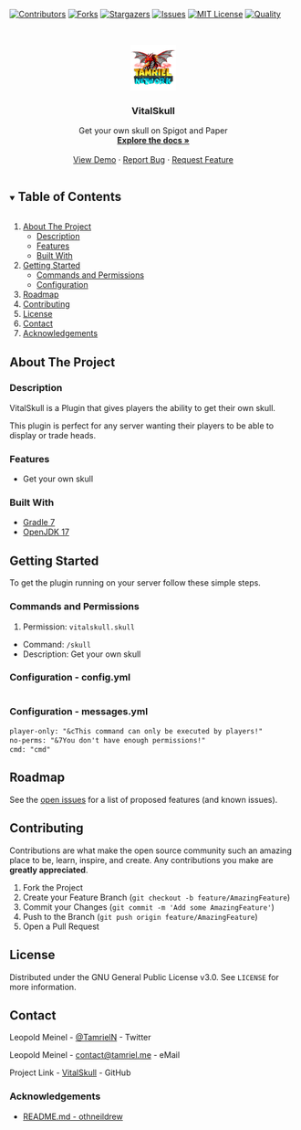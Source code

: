 <!-- PROJECT SHIELDS -->
[![Contributors][contributors-shield]][contributors-url]
[![Forks][forks-shield]][forks-url]
[![Stargazers][stars-shield]][stars-url]
[![Issues][issues-shield]][issues-url]
[![MIT License][license-shield]][license-url]
[![Quality][quality-shield]][quality-url]

<!-- PROJECT LOGO -->
<!--suppress ALL -->
<br />
<p align="center">
  <a href="https://github.com/TamrielNetwork/VitalSkull">
    <img src="images/logo.png" alt="Logo" width="80" height="80">
  </a>

<h3 align="center">VitalSkull</h3>

  <p align="center">
    Get your own skull on Spigot and Paper
    <br />
    <a href="https://github.com/TamrielNetwork/VitalSkull"><strong>Explore the docs »</strong></a>
    <br />
    <br />
    <a href="https://github.com/TamrielNetwork/VitalSkull">View Demo</a>
    ·
    <a href="https://github.com/TamrielNetwork/VitalSkull/issues">Report Bug</a>
    ·
    <a href="https://github.com/TamrielNetwork/VitalSkull/issues">Request Feature</a>
  </p>

<!-- TABLE OF CONTENTS -->
<details open="open">
  <summary><h2 style="display: inline-block">Table of Contents</h2></summary>
  <ol>
    <li>
      <a href="#about-the-project">About The Project</a>
      <ul>
        <li><a href="#description">Description</a></li>
        <li><a href="#features">Features</a></li>
        <li><a href="#built-with">Built With</a></li>
      </ul>
    </li>
    <li>
      <a href="#getting-started">Getting Started</a>
      <ul>
        <li><a href="#commands-and-permissions">Commands and Permissions</a></li>
        <li><a href="#configuration">Configuration</a></li>
      </ul>
    </li>
    <li><a href="#roadmap">Roadmap</a></li>
    <li><a href="#contributing">Contributing</a></li>
    <li><a href="#license">License</a></li>
    <li><a href="#contact">Contact</a></li>
    <li><a href="#acknowledgements">Acknowledgements</a></li>
  </ol>
</details>

<!-- ABOUT THE PROJECT -->

## About The Project

### Description

VitalSkull is a Plugin that gives players the ability to get their own skull.

This plugin is perfect for any server wanting their players to be able to display or trade heads.

### Features

* Get your own skull

### Built With

* [Gradle 7](https://docs.gradle.org/7.4/release-notes.html)
* [OpenJDK 17](https://openjdk.java.net/projects/jdk/17/)

<!-- GETTING STARTED -->

## Getting Started

To get the plugin running on your server follow these simple steps.

### Commands and Permissions

1. Permission: `vitalskull.skull`

* Command: `/skull`
* Description: Get your own skull

### Configuration - config.yml

```
```

### Configuration - messages.yml

```
player-only: "&cThis command can only be executed by players!"
no-perms: "&7You don't have enough permissions!"
cmd: "cmd"
```

<!-- ROADMAP -->

## Roadmap

See the [open issues](https://github.com/TamrielNetwork/VitalFly/issues) for a list of proposed features (and known
issues).

<!-- CONTRIBUTING -->

## Contributing

Contributions are what make the open source community such an amazing place to be, learn, inspire, and create. Any
contributions you make are **greatly appreciated**.

1. Fork the Project
2. Create your Feature Branch (`git checkout -b feature/AmazingFeature`)
3. Commit your Changes (`git commit -m 'Add some AmazingFeature'`)
4. Push to the Branch (`git push origin feature/AmazingFeature`)
5. Open a Pull Request

<!-- LICENSE -->

## License

Distributed under the GNU General Public License v3.0. See `LICENSE` for more information.

<!-- CONTACT -->

## Contact

Leopold Meinel - [@TamrielN](https://twitter.com/TamrielN) - Twitter

Leopold Meinel - [contact@tamriel.me](mailto:contact@tamriel.me) - eMail

Project Link - [VitalSkull](https://github.com/TamrielNetwork/VitalSkull) - GitHub

<!-- ACKNOWLEDGEMENTS -->

### Acknowledgements

* [README.md - othneildrew](https://github.com/othneildrew/Best-README-Template)

<!-- MARKDOWN LINKS & IMAGES -->

[contributors-shield]: https://img.shields.io/github/contributors-anon/TamrielNetwork/VitalSkull?style=for-the-badge

[contributors-url]: https://github.com/TamrielNetwork/VitalSkull/graphs/contributors

[forks-shield]: https://img.shields.io/github/forks/TamrielNetwork/VitalSkull?label=Forks&style=for-the-badge

[forks-url]: https://github.com/TamrielNetwork/VitalSkull/network/members

[stars-shield]: https://img.shields.io/github/stars/TamrielNetwork/VitalSkull?style=for-the-badge

[stars-url]: https://github.com/TamrielNetwork/VitalSkull/stargazers

[issues-shield]: https://img.shields.io/github/issues/TamrielNetwork/VitalSkull?style=for-the-badge

[issues-url]: https://github.com/TamrielNetwork/VitalSkull/issues

[license-shield]: https://img.shields.io/github/license/TamrielNetwork/VitalSkull?style=for-the-badge

[license-url]: https://github.com/TamrielNetwork/VitalSkull/blob/main/LICENSE

[quality-shield]: https://img.shields.io/codefactor/grade/github/TamrielNetwork/VitalSkull?style=for-the-badge

[quality-url]: https://www.codefactor.io/repository/github/TamrielNetwork/VitalSkull
